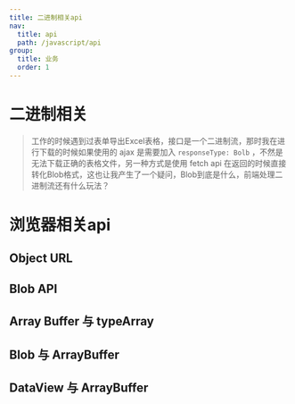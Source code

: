 ```yaml
---
title: 二进制相关api
nav:
  title: api
  path: /javascript/api
group:
  title: 业务
  order: 1
---
```


# 二进制相关

>工作的时候遇到过表单导出Excel表格，接口是一个二进制流，那时我在进行下载的时候如果使用的 ajax 是需要加入 `responseType: Bolb` ，不然是无法下载正确的表格文件，另一种方式是使用 fetch api 在返回的时候直接转化Blob格式，这也让我产生了一个疑问，Blob到底是什么，前端处理二进制流还有什么玩法？

# 浏览器相关api 

## Object URL

## Blob API

## Array Buffer 与 typeArray

## Blob 与 ArrayBuffer

## DataView 与 ArrayBuffer





